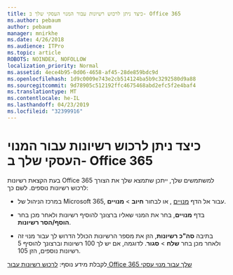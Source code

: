 ```yaml
---
title: כיצד ניתן לרכוש רשיונות עבור המנוי העסקי שלך ב- Office 365
ms.author: pebaum
author: pebaum
manager: mnirkhe
ms.date: 4/26/2018
ms.audience: ITPro
ms.topic: article
ROBOTS: NOINDEX, NOFOLLOW
localization_priority: Normal
ms.assetid: 4ece4b95-0d06-4658-af45-28de859bdc9d
ms.openlocfilehash: 1d9c0009e743e2cb514124ba5b9c3292580d9a88
ms.sourcegitcommit: 9d78905c512192ffc4675468abd2efc5f2e4baf4
ms.translationtype: MT
ms.contentlocale: he-IL
ms.lasthandoff: 04/23/2019
ms.locfileid: "32399916"
---
```

# <a name="how-to-buy-licenses-for-your-office-365-business-subscription"></a>כיצד ניתן לרכוש רשיונות עבור המנוי העסקי שלך ב- Office 365

בעת הקצאת רשיונות Office 365 למשתמשים שלך, ייתכן שתמצא שלך את הצורך לרכוש רשיונות נוספים. לשם כך:
  
- במרכז הניהול של Microsoft 365, עבור אל הדף [מנויים]( https://go.microsoft.com/fwlink/p/?linkid=842054) , או לבחור **חיוב** \> **מנויים**.
    
- בדף **מנויים**, בחר את המנוי שאליו ברצונך להוסיף רשיונות ולאחר מכן בחר **הוסף/הסר רשיונות**.
    
- בתיבה **סה"כ רשיונות**, הזן את מספר הרשיונות הכולל הדרוש לך עבור מנוי זה ולאחר מכן בחר **שלח** \> **סגור**. לדוגמה, אם יש לך 100 רשיונות וברצונך להוסיף 5 רשיונות נוספים, הזן 105.
    
לקבלת מידע נוסף: [לרכוש רשיונות עבור Office 365 שלך עבור מנוי עסקי](https://support.office.com/article/36081d8d-b3fa-4948-8c34-e217bba825e1)
  

